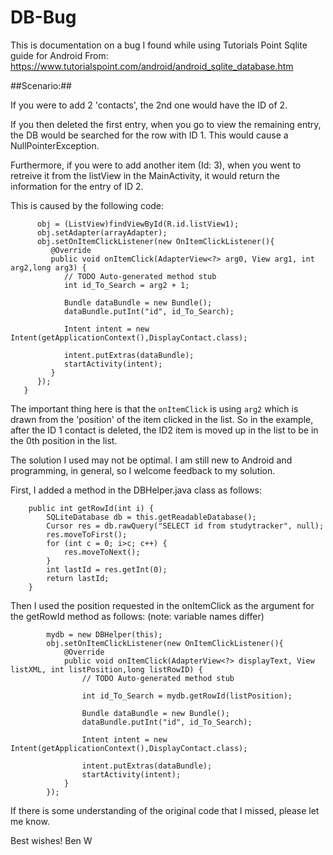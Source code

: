 # DB-Bug
This is documentation on a bug I found while using Tutorials Point Sqlite guide for Android
From: https://www.tutorialspoint.com/android/android_sqlite_database.htm

##Scenario:##

If you were to add 2 'contacts', the 2nd one
would have the ID of 2. 

If you then deleted the first entry, when you go to view the remaining entry, the DB would be 
searched for the row with ID 1. This would cause a NullPointerException.

Furthermore, if you were to add another item (Id: 3), when you went to retreive it from 
the listView in the MainActivity, it would return the information for the entry of ID 2.

This is caused by the following code:
```
      obj = (ListView)findViewById(R.id.listView1);
      obj.setAdapter(arrayAdapter);
      obj.setOnItemClickListener(new OnItemClickListener(){
         @Override
         public void onItemClick(AdapterView<?> arg0, View arg1, int arg2,long arg3) {
            // TODO Auto-generated method stub
            int id_To_Search = arg2 + 1;
            
            Bundle dataBundle = new Bundle();
            dataBundle.putInt("id", id_To_Search);
            
            Intent intent = new Intent(getApplicationContext(),DisplayContact.class);
            
            intent.putExtras(dataBundle);
            startActivity(intent);
         }
      });
   }
```
The important thing here is that the `onItemClick` is using `arg2` which is drawn from
the 'position' of the item clicked in the list. So in the example, after the ID 1 contact
is deleted, the ID2 item is moved up in the list to be in the 0th position in the list.

The solution I used may not be optimal. I am still new to Android and programming, in general, so
I welcome feedback to my solution.

First, I added a method in the DBHelper.java class as follows:

```
    public int getRowId(int i) {
        SQLiteDatabase db = this.getReadableDatabase();
        Cursor res = db.rawQuery("SELECT id from studytracker", null);
        res.moveToFirst();
        for (int c = 0; i>c; c++) {
            res.moveToNext();
        }
        int lastId = res.getInt(0);
        return lastId;
    }
```

Then I used the position requested in the onItemClick as the argument for the getRowId method
as follows:
(note: variable names differ)

```
        mydb = new DBHelper(this);
        obj.setOnItemClickListener(new OnItemClickListener(){
            @Override
            public void onItemClick(AdapterView<?> displayText, View listXML, int listPosition,long listRowID) {
                // TODO Auto-generated method stub

                int id_To_Search = mydb.getRowId(listPosition);

                Bundle dataBundle = new Bundle();
                dataBundle.putInt("id", id_To_Search);

                Intent intent = new Intent(getApplicationContext(),DisplayContact.class);

                intent.putExtras(dataBundle);
                startActivity(intent);
            }
        });
```

If there is some understanding of the original code that I missed, please let me know.

Best wishes!
Ben W
